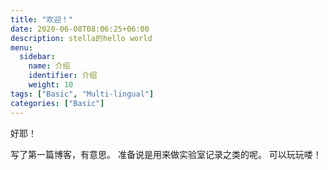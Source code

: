 ```yaml
---
title: "欢迎！"
date: 2020-06-08T08:06:25+06:00
description: stella的hello world
menu:
  sidebar:
    name: 介绍
    identifier: 介绍
    weight: 10
tags: ["Basic", "Multi-lingual"]
categories: ["Basic"]
---
```


好耶！

写了第一篇博客，有意思。
准备说是用来做实验室记录之类的呢。
可以玩玩喽！